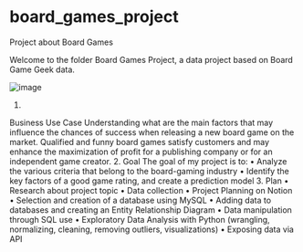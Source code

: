 # board_games_project
Project about Board Games


Welcome to the folder Board Games Project, a data project based on Board Game Geek data.

![image](https://github.com/user-attachments/assets/07c726bc-5713-4703-8d34-6cae5fc94827)


1.
Business Use Case
Understanding what are the main factors that may influence the chances of success when releasing a new board game on the market.
Qualified and funny board games satisfy customers and may enhance the maximization of profit for a publishing company or for an independent game creator.
2.
Goal
The goal of my project is to:
•
Analyze the various criteria that belong to the board-gaming industry
•
Identify the key factors of a good game rating, and create a prediction model
3.
Plan
•
Research about project topic
•
Data collection
•
Project Planning on Notion
•
Selection and creation of a database using MySQL
•
Adding data to databases and creating an Entity Relationship Diagram
•
Data manipulation through SQL use
•
Exploratory Data Analysis with Python (wrangling, normalizing, cleaning, removing outliers, visualizations)
•
Exposing data via API
